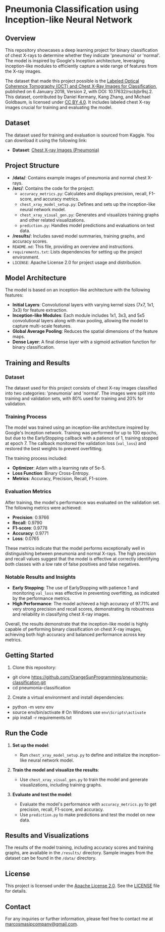 # Pneumonia Classification using Inception-like Neural Network

## Overview

This repository showcases a deep learning project for binary classification of chest X-rays to determine whether they indicate 'pneumonia' or 'normal'. The model is inspired by Google's Inception architecture, leveraging inception-like modules to efficiently capture a wide range of features from the X-ray images.

The dataset that made this project possible is the [Labeled Optical Coherence Tomography (OCT) and Chest X-Ray Images for Classification](https://data.mendeley.com/datasets/rscbjbr9sj/2), published on 6 January 2018, Version 2, with DOI: 10.17632/rscbjbr9sj.2. This dataset, contributed by Daniel Kermany, Kang Zhang, and Michael Goldbaum, is licensed under [CC BY 4.0](https://creativecommons.org/licenses/by/4.0/). It includes labeled chest X-ray images crucial for training and evaluating the model.


## Dataset

The dataset used for training and evaluation is sourced from Kaggle. You can download it using the following link:

- **Dataset**: [Chest X-ray Images (Pneumonia)](https://www.kaggle.com/datasets/paultimothymooney/chest-xray-pneumonia)

## Project Structure

- **/data/**: Contains example images of pneumonia and normal chest X-rays.
- **/src/**: Contains the code for the project:
  - `accuracy_metrics.py`: Calculates and displays precision, recall, F1-score, and accuracy metrics.
  - `chest_xray_model_setup.py`: Defines and sets up the inception-like neural network model.
  - `chest_xray_visual_gen.py`: Generates and visualizes training graphs and other related visualizations.
  - `prediction.py`: Handles model predictions and evaluations on test data.
- **/results/**: Includes saved model summaries, training graphs, and accuracy scores.
- `README.md`: This file, providing an overview and instructions.
- `requirements.txt`: Lists dependencies for setting up the project environment.
- `LICENSE`: Apache License 2.0 for project usage and distribution.

## Model Architecture

The model is based on an inception-like architecture with the following features:

- **Initial Layers**: Convolutional layers with varying kernel sizes (7x7, 1x1, 3x3) for feature extraction.
- **Inception-like Modules**: Each module includes 1x1, 3x3, and 5x5 convolutional layers along with max pooling, allowing the model to capture multi-scale features.
- **Global Average Pooling**: Reduces the spatial dimensions of the feature maps.
- **Dense Layer**: A final dense layer with a sigmoid activation function for binary classification.

## Training and Results

### Dataset

The dataset used for this project consists of chest X-ray images classified into two categories: 'pneumonia' and 'normal'. The images were split into training and validation sets, with 80% used for training and 20% for validation.

### Training Process

The model was trained using an inception-like architecture inspired by Google's Inception network. Training was performed for up to 100 epochs, but due to the EarlyStopping callback with a patience of 1, training stopped at epoch 7. The callback monitored the validation loss (`val_loss`) and restored the best weights to prevent overfitting.

The training process included:

- **Optimizer**: Adam with a learning rate of 5e-5.
- **Loss Function**: Binary Cross-Entropy.
- **Metrics**: Accuracy, Precision, Recall, F1-score.

### Evaluation Metrics

After training, the model's performance was evaluated on the validation set. The following metrics were achieved:

- **Precision**: 0.9766
- **Recall**: 0.9790
- **F1-score**: 0.9778
- **Accuracy**: 0.9771
- **Loss**: 0.0765

These metrics indicate that the model performs exceptionally well in distinguishing between pneumonia and normal X-rays. The high precision and recall values suggest that the model is effective at correctly identifying both classes with a low rate of false positives and false negatives.

### Notable Results and Insights

- **Early Stopping**: The use of EarlyStopping with patience 1 and monitoring `val_loss` was effective in preventing overfitting, as indicated by the performance metrics.
- **High Performance**: The model achieved a high accuracy of 97.71% and very strong precision and recall scores, demonstrating its robustness and reliability in classifying chest X-ray images.

Overall, the results demonstrate that the inception-like model is highly capable of performing binary classification on chest X-ray images, achieving both high accuracy and balanced performance across key metrics.


## Getting Started

1. Clone this repository:

  - git clone https://github.com/OrangeSunProgramming/pneumonia-classification.git
  - cd pneumonia-classification


2. Create a virtual environment and install dependencies:

  - python -m venv env
  - source env/bin/activate  # On Windows use `env\Scripts\activate`
  - pip install -r requirements.txt

## Run the Code

1. **Set up the model**:
   - Run `chest_xray_model_setup.py` to define and initialize the inception-like neural network model.

2. **Train the model and visualize the results**:
   - Use `chest_xray_visual_gen.py` to train the model and generate visualizations, including training graphs.

3. **Evaluate and test the model**:
   - Evaluate the model's performance with `accuracy_metrics.py` to get precision, recall, F1-score, and accuracy.
   - Use `prediction.py` to make predictions and test the model on new data.

## Results and Visualizations

The results of the model training, including accuracy scores and training graphs, are available in the `/results/` directory. Sample images from the dataset can be found in the `/data/` directory.

## License

This project is licensed under the [Apache License 2.0](https://opensource.org/licenses/Apache-2.0). See the [LICENSE](LICENSE) file for details.

## Contact

For any inquiries or further information, please feel free to contact me at marcosmasipcompany@gmail.com.
